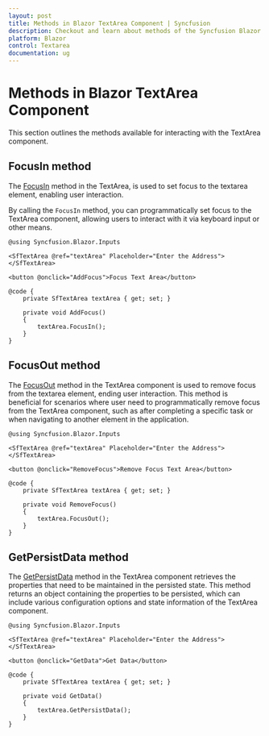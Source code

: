 ```yaml
---
layout: post
title: Methods in Blazor TextArea Component | Syncfusion
description: Checkout and learn about methods of the Syncfusion Blazor Textarea component and much more.
platform: Blazor
control: Textarea
documentation: ug
---
```


# Methods in Blazor TextArea Component

This section outlines the methods available for interacting with the TextArea component.

## FocusIn method

The [FocusIn](https://help.syncfusion.com/cr/blazor/Syncfusion.Blazor.Inputs.SfTextArea.html#Syncfusion_Blazor_Inputs_SfTextArea_FocusIn) method in the TextArea, is used to set focus to the textarea element, enabling user interaction.

By calling the `FocusIn` method, you can programmatically set focus to the TextArea component, allowing users to interact with it via keyboard input or other means.

```cshtml
@using Syncfusion.Blazor.Inputs

<SfTextArea @ref="textArea" Placeholder="Enter the Address"></SfTextArea>

<button @onclick="AddFocus">Focus Text Area</button>

@code {
    private SfTextArea textArea { get; set; }

    private void AddFocus()
    {
        textArea.FocusIn();
    }
}
```

## FocusOut method

The [FocusOut](https://help.syncfusion.com/cr/blazor/Syncfusion.Blazor.Inputs.SfTextArea.html#Syncfusion_Blazor_Inputs_SfTextArea_FocusOut) method in the TextArea component is used to remove focus from the textarea element, ending user interaction.
This method is beneficial for scenarios where user need to programmatically remove focus from the TextArea component, such as after completing a specific task or when navigating to another element in the application.

```cshtml
@using Syncfusion.Blazor.Inputs

<SfTextArea @ref="textArea" Placeholder="Enter the Address"></SfTextArea>

<button @onclick="RemoveFocus">Remove Focus Text Area</button>

@code {
    private SfTextArea textArea { get; set; }

    private void RemoveFocus()
    {
        textArea.FocusOut();
    }
}
```

## GetPersistData method

The [GetPersistData](https://help.syncfusion.com/cr/blazor/Syncfusion.Blazor.Inputs.SfTextArea.html#Syncfusion_Blazor_Inputs_SfTextArea_GetPersistData) method in the TextArea component retrieves the properties that need to be maintained in the persisted state.
This method returns an object containing the properties to be persisted, which can include various configuration options and state information of the TextArea component. 

```cshtml
@using Syncfusion.Blazor.Inputs

<SfTextArea @ref="textArea" Placeholder="Enter the Address"></SfTextArea>

<button @onclick="GetData">Get Data</button>

@code {
    private SfTextArea textArea { get; set; }

    private void GetData()
    {
        textArea.GetPersistData();
    }
}
```